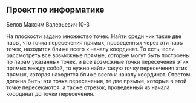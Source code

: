 ## Проект по информатике
 Белов Максим Валерьевич 10-3

На плоскости задано множество точек. Найти среди них такие две пары, что точка пересечения прямых, проведенных через эти пары точек, находится ближе всего к началу координат. То есть, если рассмотреть все возможные прямые, которые могут быть построены по парам указанных точек, и все возможные точки пересечения этих прямых между собой, то нужно найти такую точку пересечения этих прямых, которая находится ближе всего к началу координат. Ответом должна быть: эта точка пересечения, те две прямые, которые в этой точке пересекаются, а также отрезок, проведенный из начала координат до точки пересечения.
 